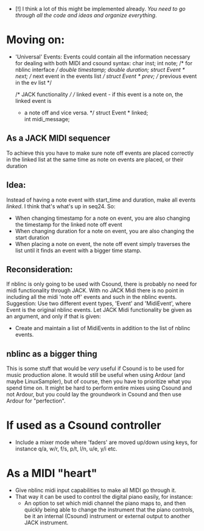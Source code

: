 - [!] I think a lot of this might be implemented already. 
 *You need to go through all the code and ideas and organize everything*.

Moving on:
==========

- 'Universal' Events: Events could contain all the information necessary for dealing with both MIDI and csound syntax:
    char inst;
    int note;
    /* for nblinc interface */
    double timestamp;
    double duration;
    struct Event * next;    /* next event in the events list */
    struct Event * prev;    /* previous event in the ev list */

    /* JACK functionality */
    /* linked event - if this event is a note on, the linked event is
     * a note off and vice versa. */
    struct Event * linked;  
    int midi_message;


As a JACK MIDI sequencer
------------------------
To achieve this you have to make sure note off events are placed correctly in the linked list
at the same time as note on events are placed, or their duration 

## Idea:
Instead of having a note event with start_time and duration, make all events *linked*.
I think that's what's up in seq24. So:

- When changing timestamp for a note on event, you are also changing the timestamp for the linked note off event
- When changing duration for a note on event, you are also changing the start duration 
- When placing a note on event, the note off event simply traverses the list until it finds an event with a bigger time stamp. 


## Reconsideration:
If nblinc is only going to be used with Csound, there is probably no need for midi functionality through JACK.
With no JACK Midi there is no point in including all the midi 'note off' events and such in the nblinc events.
Suggestion: Use two different event types, 'Event' and 'MidiEvent', where Event is the original nblinc events.
Let JACK Midi functionality be given as an argument, and only if that is given:
- Create and maintain a list of MidiEvents in addition to the list of nblinc events.

nblinc as a bigger thing
------------------------
This is some stuff that would be *very* useful if Csound is to be used for music 
production alone. It would still be useful when using Ardour (and maybe
LinuxSampler), but of course, then you have to prioritize what you spend time on. 
It might be hard to perform entire mixes using Csound and not Ardour, but
you could lay the groundwork in Csound and then use Ardour for "perfection".

# If used as a Csound controller
- Include a mixer mode where 'faders' are moved up/down using keys, for instance 
  q/a, w/r, f/s, p/t, l/n, u/e, y/i   etc.

# As a MIDI "heart"
- Give nblinc midi input capabilities to make all MIDI go through it.
- That way it can be used to control the digital piano easily, for instance:
    - An option to set which midi channel the piano maps to, and then quickly
      being able to change the instrument that the piano controls, be it an
      internal (Csound) instrument or external output to another JACK instrument.


   
